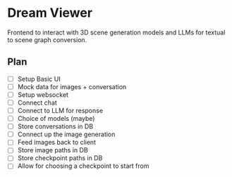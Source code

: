 # Dream Viewer

Frontend to interact with 3D scene generation models and LLMs for textual to scene graph conversion.

## Plan

- [ ] Setup Basic UI
- [ ] Mock data for images + conversation
- [ ] Setup websocket
- [ ] Connect chat
- [ ] Connect to LLM for response
- [ ] Choice of models (maybe)
- [ ] Store conversations in DB
- [ ] Connect up the image generation
- [ ] Feed images back to client
- [ ] Store image paths in DB
- [ ] Store checkpoint paths in DB
- [ ] Allow for choosing a checkpoint to start from
